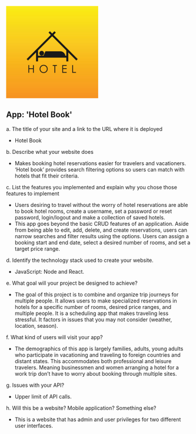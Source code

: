<img src="hotel-logo.jpeg" width="250" height="250">

## App: 'Hotel Book'

a. The title of your site and a link to the URL where it is deployed 
- Hotel Book
  
b. Describe what your website does 
- Makes booking hotel reservations easier for travelers and vacationers. ‘Hotel book’ provides search filtering options so users can match with hotels that fit their criteria.
  
c. List the features you implemented and explain why you chose those features to implement 
- Users desiring to travel without the worry of hotel reservations are able to book hotel rooms, create a username, set a password or reset password, login/logout and make a collection of saved hotels. 
- This app goes beyond the basic CRUD features of an application. Aside from being able to edit, add, delete, and create reservations, users can narrow searches and filter results using the options. Users can assign a booking start and end date, select a desired number of rooms, and set a target price range.
  
d. Identify the technology stack used to create your website. 
- JavaScript: Node and React.
  
e. What goal will your project be designed to achieve?
- The goal of this project is to combine and organize trip journeys for multiple people. It allows users to make specialized reservations in hotels for a specific number of rooms, desired price ranges, and multiple people. It is a scheduling app that makes traveling less stressful. It factors in issues that you may not consider (weather, location, season).
  
f. What kind of users will visit your app?
- The demographics of this app is largely families, adults, young adults who participate in vacationing and traveling to foreign countries and distant states. This accommodates both professional and leisure travelers. Meaning businessmen and women arranging a hotel for a work trip don’t have to worry about booking through multiple sites.
  
g. Issues with your API?
- Upper limit of API calls.
  
h. Will this be a website? Mobile application? Something else?
- This is a website that has admin and user privileges for two different user interfaces.
